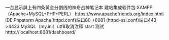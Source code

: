 一台显示屏上有四条黄金分割线的神舟战神笔记本
建站集成软件包:XAMPP（Apache+MySQL+PHP+PERL） https://www.apachefriends.org/index.html
IDE:Phpstorm
Apache(httpd.conf)端口80->8081  (httpd-ssl.conf)端口443->4433
MySQL（my.ini）utf8取消注释
start 测试 htttp://localhost:8081/dashboard/
